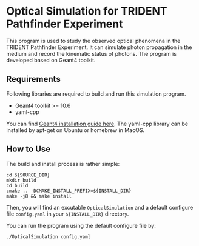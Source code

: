 # Optical Simulation for TRIDENT Pathfinder Experiment

This program is used to study the observed optical phenomena in the TRIDENT Pathfinder Experiment. It can simulate photon propagation in the medium and record the kinematic status of photons. The program is developed based on Geant4 toolkit.

## Requirements

Following libraries are required to build and run this simulation program.

- Geant4 toolkit >= 10.6
- yaml-cpp

You can find [Geant4 installation guide here](https://geant4-userdoc.web.cern.ch/UsersGuides/InstallationGuide/html/index.html). The yaml-cpp library can be installed by apt-get on Ubuntu or homebrew in MacOS.

## How to Use

The build and install process is rather simple:

``` shell
cd ${SOURCE_DIR}
mkdir build
cd build
cmake .. -DCMAKE_INSTALL_PREFIX=${INSTALL_DIR}
make -j8 && make install
```

Then, you will find an excutable `OpticalSimulation` and a default configure file `config.yaml` in your `${INSTALL_DIR}` directory. 

You can run the program using the default configure file by:

```
./OpticalSimulation config.yaml
```
